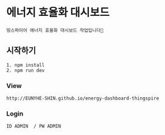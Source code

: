 # 에너지 효율화 대시보드

    띵스파이어 에너지 효율화 대시보드 작업입니다🚀

## 시작하기
    1. npm install
    2. npm run dev

### View
    http://EUNYHE-SHIN.github.io/energy-dashboard-thingspire

### Login
```
ID ADMIN  / PW ADMIN
```